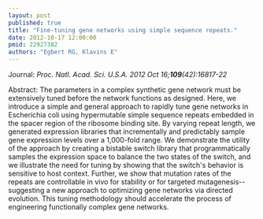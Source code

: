 ```yaml
---
layout: post
published: true
title: "Fine-tuning gene networks using simple sequence repeats."
date: 2012-10-17 12:00:00
pmid: 22927382
authors: "Egbert RG, Klavins E"
---
```


Journal: *Proc. Natl. Acad. Sci. U.S.A. 2012 Oct 16;**109**(42):16817-22*

Abstract: The parameters in a complex synthetic gene network must be extensively tuned before the network functions as designed. Here, we introduce a simple and general approach to rapidly tune gene networks in Escherichia coli using hypermutable simple sequence repeats embedded in the spacer region of the ribosome binding site. By varying repeat length, we generated expression libraries that incrementally and predictably sample gene expression levels over a 1,000-fold range. We demonstrate the utility of the approach by creating a bistable switch library that programmatically samples the expression space to balance the two states of the switch, and we illustrate the need for tuning by showing that the switch's behavior is sensitive to host context. Further, we show that mutation rates of the repeats are controllable in vivo for stability or for targeted mutagenesis--suggesting a new approach to optimizing gene networks via directed evolution. This tuning methodology should accelerate the process of engineering functionally complex gene networks.

